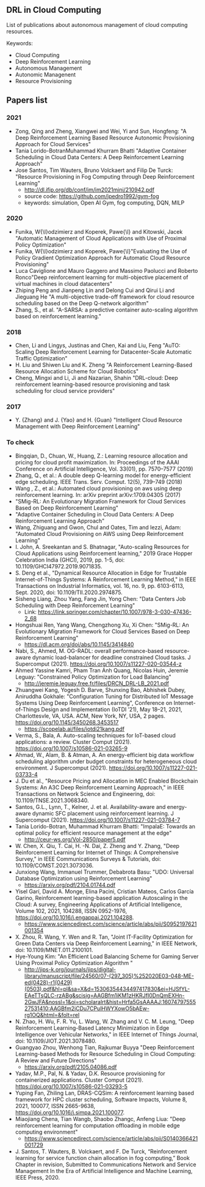 ## DRL in Cloud Computing

List of publications about autonomous management of cloud computing resources.

Keywords:

* Cloud Computing
* Deep Reinforcement Learning
* Autonomous Management
* Autonomic Managenent
* Resource Provisioning

## Papers list

### 2021

* Zong, Qing and Zheng, Xiangwei and Wei, Yi and Sun, Hongfeng: "A Deep Reinforcement Learning Based Resource Autonomic Provisioning Approach for Cloud Services"
* Tania Lorido-BotranMuhammad Khurram Bhatti "Adaptive Container Scheduling in Cloud Data Centers: A Deep Reinforcement Learning Approach"
* Jose Santos, Tim Wauters, Bruno Volckaert and Filip De Turck: "Resource Provisioning in Fog Computing through Deep Reinforcement Learning"
  * http://dl.ifip.org/db/conf/im/im2021mini/210942.pdf
  * source code: https://github.com/jpedro1992/gym-fog
  * keywords: simulation, Open AI Gym, fog computing, DQN, MILP
  
### 2020

* Funika, W{\l}odzimierz and Koperek, Pawe{\l} and Kitowski, Jacek "Automatic Management of Cloud Applications with Use of Proximal Policy Optimization"
* Funika, W{\l}odzimierz and Koperek, Pawe{\l}"Evaluating the Use of Policy Gradient Optimization Approach for Automatic Cloud Resource Provisioning"
* Luca Caviglione and Mauro Gaggero and Massimo Paolucci and Roberto Ronco"Deep reinforcement learning for multi-objective placement of virtual machines in cloud datacenters"
* Zhiping Peng and Jianpeng Lin and Delong Cui and Qirui Li and Jieguang He "A multi-objective trade-off framework for cloud resource scheduling based on the Deep Q-network algorithm"
* Zhang, S., et al. "A-SARSA: a predictive container auto-scaling algorithm based on reinforcement learning."

### 2018

* Chen, Li and Lingys, Justinas and Chen, Kai and Liu, Feng "AuTO: Scaling Deep Reinforcement Learning for Datacenter-Scale Automatic Traffic Optimization"
* H. Liu and Shiwen Liu and K. Zheng "A Reinforcement Learning-Based Resource Allocation Scheme for Cloud Robotics"
* Cheng, Mingxi and Li, Ji and Nazarian, Shahin "DRL-cloud: Deep reinforcement learning-based resource provisioning and task scheduling for cloud service providers"

### 2017

* Y. {Zhang} and J. {Yao} and H. {Guan} "Intelligent Cloud Resource Management with Deep Reinforcement Learning"

### To check

* Bingqian, D., Chuan, W., Huang, Z.: Learning resource allocation and pricing for cloud profit maximization. In: Proceedings of the AAAI Conference on Artificial Intelligence, Vol. 33(01), pp. 7570–7577 (2019)
* Zhang, Q., et al.: A double deep Q-learning model for energy-efficient edge scheduling. IEEE Trans. Serv. Comput. 12(5), 739–749 (2018)
* Wang , Z., et al.: Automated cloud provisioning on aws using deep reinforcement learning. In: arXiv preprint arXiv:1709.04305 (2017)
* "SMig-RL: An Evolutionary Migration Framework for Cloud Services Based on Deep Reinforcement Learning"
* "Adaptive Container Scheduling in Cloud Data Centers: A Deep Reinforcement Learning Approach"
* Wang, Zhiguang and Gwon, Chul and Oates, Tim and Iezzi, Adam: "Automated Cloud Provisioning on AWS using Deep Reinforcement Learning"
* I. John, A. Sreekantan and S. Bhatnagar, "Auto-scaling Resources for Cloud Applications using Reinforcement learning," 2019 Grace Hopper Celebration India (GHCI), 2019, pp. 1-5, doi: 10.1109/GHCI47972.2019.9071835.
* S. Deng et al., "Dynamical Resource Allocation in Edge for Trustable Internet-of-Things Systems: A Reinforcement Learning Method," in IEEE Transactions on Industrial Informatics, vol. 16, no. 9, pp. 6103-6113, Sept. 2020, doi: 10.1109/TII.2020.2974875.
* Sisheng Liang, Zhou Yang, Fang Jin, Yong Chen: "Data Centers Job Scheduling with Deep Reinforcement Learning"
  * Link: https://link.springer.com/chapter/10.1007/978-3-030-47436-2_68
* Hongshuai Ren, Yang Wang, Chengzhong Xu, Xi Chen: "SMig-RL: An Evolutionary Migration Framework for Cloud Services Based on Deep Reinforcement Learning"
  * https://dl.acm.org/doi/abs/10.1145/3414840
* Nabi, S., Ahmed, M. OG-RADL: overall performance-based resource-aware dynamic load-balancer for deadline constrained Cloud tasks. J Supercomput (2021). https://doi.org/10.1007/s11227-020-03544-z
* Ahmed Yassine Kamri, Pham Tran Anh Quang, Nicolas Huin, Jeremie Leguay: "Constrained Policy Optimization for Load Balancing"
  * http://jeremie.leguay.free.fr/files/DRCN_DRL-LB_2021.pdf
* Zhuangwei Kang, Yogesh D. Barve, Shunxing Bao, Abhishek Dubey, Aniruddha Gokhale: "Configuration Tuning for Distributed IoT Message Systems Using Deep Reinforcement Learning", Conference on Internet-of-Things Design and Implementation (IoTDI ’21), May 18–21, 2021, Charlottesvle, VA, USA. ACM, New York, NY, USA, 2 pages. https://doi.org/10.1145/3450268.3453517
  * https://scopelab.ai/files/iotdi21kang.pdf
* Verma, S., Bala, A. Auto-scaling techniques for IoT-based cloud applications: a review. Cluster Comput (2021). https://doi.org/10.1007/s10586-021-03265-9
* Ahmad, W., Alam, B. & Atman, A. An energy-efficient big data workflow scheduling algorithm under budget constraints for heterogeneous cloud environment. J Supercomput (2021). https://doi.org/10.1007/s11227-021-03733-4
* J. Du et al., "Resource Pricing and Allocation in MEC Enabled Blockchain Systems: An A3C Deep Reinforcement Learning Approach," in IEEE Transactions on Network Science and Engineering, doi: 10.1109/TNSE.2021.3068340.
* Santos, G.L., Lynn, T., Kelner, J. et al. Availability-aware and energy-aware dynamic SFC placement using reinforcement learning. J Supercomput (2021). https://doi.org/10.1007/s11227-021-03784-7
* Tania Lorido-Botran, Muhammad Khurram Bhatti: "ImpalaE: Towards an optimal policy for efficient resource management at the edge"
  * http://ceur-ws.org/Vol-2850/paper5.pdf
* W. Chen, X. Qiu, T. Cai, H. -N. Dai, Z. Zheng and Y. Zhang, "Deep Reinforcement Learning for Internet of Things: A Comprehensive Survey," in IEEE Communications Surveys & Tutorials, doi: 10.1109/COMST.2021.3073036.
* Junxiong Wang, Immanuel Trummer, Debabrota Basu: "UDO: Universal Database Optimization using Reinforcement Learning"
  * https://arxiv.org/pdf/2104.01744.pdf 
* Yisel Garí, David A. Monge, Elina Pacini, Cristian Mateos, Carlos García Garino, Reinforcement learning-based application Autoscaling in the Cloud: A survey, Engineering Applications of Artificial Intelligence, Volume 102, 2021, 104288, ISSN 0952-1976, https://doi.org/10.1016/j.engappai.2021.104288.
  * https://www.sciencedirect.com/science/article/abs/pii/S0952197621001354
* X. Zhou, R. Wang, Y. Wen and R. Tan, "Joint IT-Facility Optimization for Green Data Centers via Deep Reinforcement Learning," in IEEE Network, doi: 10.1109/MNET.011.2100101.
* Hye-Young Kim: "An Efficient Load Balancing Scheme for Gaming Server Using Proximal Policy Optimization Algorithm "
  * http://jips-k.org/journals/jips/digital-library/manuscript/file/24560/07-(297_305)%252020E03-048-ME-ed(0428)-r1(0429)(0503).pdf&hl=pl&sa=X&d=15306354434497417830&ei=HJSfYL-EAeTTsQLC-rzABg&scisig=AAGBfm1iKM1zHKRJfI0DnQmEXHn-2GwJFA&nossl=1&oi=scholaralrt&hist=Hrfa5GsAAAAJ:1607479755527531410:AAGBfm2iCDu7CPulHWYXowO5bAEw-rg1OQ&html=&folt=rel
* N. Zhao, H. Wu, F. R. Yu, L. Wang, W. Zhang and V. C. M. Leung, "Deep Reinforcement Learning-Based Latency Minimization in Edge Intelligence over Vehicular Networks," in IEEE Internet of Things Journal, doi: 10.1109/JIOT.2021.3078480.
* Guangyao Zhou, Wenhong Tian, Rajkumar Buyya "Deep Reinforcement Learning-based Methods for Resource Scheduling in Cloud Computing: A Review and Future Directions"
  * https://arxiv.org/pdf/2105.04086.pdf
* Yadav, M.P., Pal, N. & Yadav, D.K. Resource provisioning for containerized applications. Cluster Comput (2021). https://doi.org/10.1007/s10586-021-03293-5
* Yuping Fan, Zhiling Lan, DRAS-CQSim: A reinforcement learning based framework for HPC cluster scheduling, Software Impacts, Volume 8, 2021, 100077, ISSN 2665-9638, https://doi.org/10.1016/j.simpa.2021.100077.
* Miaojiang Chena, Tian Wangb, Shaobo Zhangc, Anfeng Liua: "Deep reinforcement learning for computation offloading in mobile edge computing environment"
  * https://www.sciencedirect.com/science/article/abs/pii/S0140366421001729
* J. Santos, T. Wauters, B. Volckaert, and F. De Turck, “Reinforcement learning for service function chain allocation in fog computing,” Book Chapter in revision, Submitted to Communications Network and Service Management In the Era of Artificial Intelligence and Machine Learning, IEEE Press, 2020.

